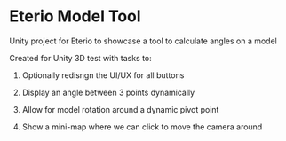 # Eterio Model Tool
 Unity project for Eterio to showcase a tool to calculate angles on a model

Created for Unity 3D test with tasks to:

1. Optionally redisngn the UI/UX for all buttons

2. Display an angle between 3 points dynamically

3. Allow for model rotation around a dynamic pivot point

4. Show a mini-map where we can click to move the camera around 

